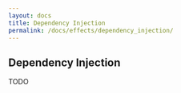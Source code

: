 ```yaml
---
layout: docs
title: Dependency Injection
permalink: /docs/effects/dependency_injection/
---
```


## Dependency Injection

TODO